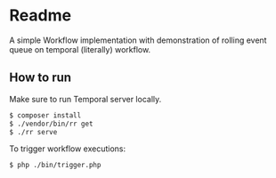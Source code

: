 # Readme

A simple Workflow implementation with demonstration of rolling event queue on temporal (literally) workflow.

## How to run
Make sure to run Temporal server locally.  

```bash
$ composer install
$ ./vendor/bin/rr get
$ ./rr serve
```

To trigger workflow executions:

```bash
$ php ./bin/trigger.php
```
